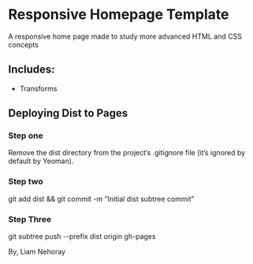 # Responsive Homepage Template
A responsive home page made to study more advanced HTML and CSS concepts

## Includes:

* Transforms 

## Deploying Dist to Pages
### Step one
Remove the dist directory from the project’s .gitignore file (it’s ignored by default by Yeoman).
### Step two
git add dist && git commit -m "Initial dist subtree commit"
### Step Three
git subtree push --prefix dist origin gh-pages

By, 
Liam Nehoray